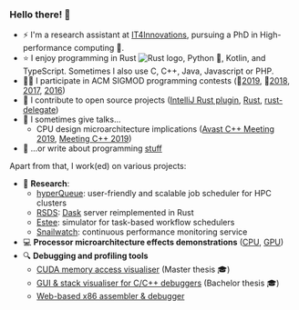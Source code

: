 ### Hello there! 👋 
- ⚡ I'm a research assistant at [IT4Innovations](https://www.it4i.cz/en), pursuing a PhD in High-performance computing 🚀.
- ⭐ I enjoy programming in Rust ![Rust logo](https://www.rust-lang.org/logos/rust-logo-16x16-blk.png), Python 🐍, Kotlin, and TypeScript. Sometimes I also use C, C++, Java, Javascript or PHP.
- 🏃‍♂️ I participate in ACM SIGMOD programming contests (🥈[2019](https://github.com/kobzol/sigmod-2019), 🥈[2018](https://github.com/kobzol/sigmod-2018), [2017](https://github.com/kobzol/sigmod-2017), [2016](https://github.com/kobzol/sigmod-2016))
- 🚀 I contribute to open source projects ([IntelliJ Rust plugin](https://github.com/intellij-rust/intellij-rust/pulls/kobzol), [Rust](https://github.com/rust-lang/rust/pulls/kobzol), [rust-delegate](https://github.com/kobzol/rust-delegate))
- 🙊 I sometimes give talks...
  - CPU design microarchitecture implications ([Avast C++ Meeting 2019](https://www.youtube.com/watch?v=ICKIMHCw--Y), [Meeting C++ 2019](https://www.youtube.com/watch?v=OM0AKazCNM4))
- 📓 ...or write about programming [stuff](https://kobzol.github.io/)

Apart from that, I work(ed) on various projects:
- 🔬 **Research**:
  - [hyperQueue](https://github.com/it4innovations/hyperqueue): user-friendly and scalable job scheduler for HPC clusters
  - [RSDS](https://github.com/it4innovations/rsds): [Dask](https://github.com/dask/distributed/) server reimplemented in Rust
  - [Estee](https://github.com/it4innovations/estee): simulator for task-based workflow schedulers
  - [Snailwatch](https://github.com/it4innovations/snailwatch): continuous performance monitoring service
- 💻 **Processor microarchitecture effects demonstrations** ([CPU](https://github.com/kobzol/hardware-effects), [GPU](https://github.com/kobzol/hardware-effects-gpu))
- 🔍 **Debugging and profiling tools**
  - [CUDA memory access visualiser](https://github.com/kobzol/cuda-profile) (Master thesis 🎓)
  - [GUI & stack visualiser for C/C++ debuggers](https://github.com/kobzol/debug-visualizer) (Bachelor thesis 🎓)
  - [Web-based x86 assembler & debugger](https://github.com/kobzol/davis)
